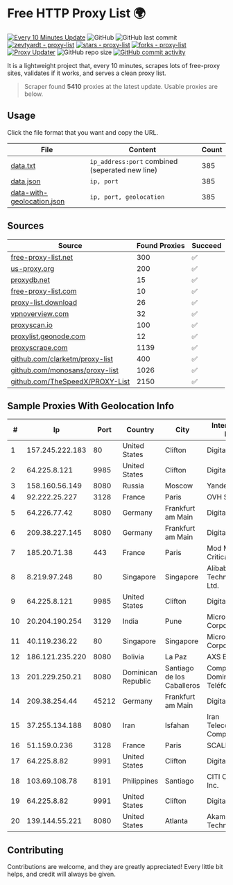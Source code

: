 
# Free HTTP Proxy List 🌍

[![Every 10 Minutes Update](https://github.com/mertguvencli/http-proxy-list/actions/workflows/main.yml/badge.svg?branch=main)](https://github.com/mertguvencli/http-proxy-list/actions/workflows/main.yml)
![GitHub](https://img.shields.io/github/license/mertguvencli/http-proxy-list)
![GitHub last commit](https://img.shields.io/github/last-commit/mertguvencli/http-proxy-list)
[![zevtyardt - proxy-list](https://img.shields.io/static/v1?label=zevtyardt&message=proxy-list&color=blue&logo=github)](https://github.com/zevtyardt/proxy-list "Go to GitHub repo")
[![stars - proxy-list](https://img.shields.io/github/stars/zevtyardt/proxy-list?style=social)](https://github.com/zevtyardt/proxy-list)
[![forks - proxy-list](https://img.shields.io/github/forks/zevtyardt/proxy-list?style=social)](https://github.com/zevtyardt/proxy-list)
[![Proxy Updater](https://github.com/zevtyardt/proxy-list/workflows/Proxy%20Updater/badge.svg)](https://github.com/zevtyardt/proxy-list/actions?query=workflow:"Proxy+Updater")
![GitHub repo size](https://img.shields.io/github/repo-size/zevtyardt/proxy-list)
[![GitHub commit activity](https://img.shields.io/github/commit-activity/m/zevtyardt/proxy-list?logo=commits)](https://github.com/zevtyardt/proxy-list/commits/main)

It is a lightweight project that, every 10 minutes, scrapes lots of free-proxy sites, validates if it works, and serves a clean proxy list.

> Scraper found **5410** proxies at the latest update. Usable proxies are below.

## Usage

Click the file format that you want and copy the URL.

|File|Content|Count|
|----|-------|-----|
|[data.txt](https://raw.githubusercontent.com/mertguvencli/http-proxy-list/main/proxy-list/data.txt)|`ip_address:port` combined (seperated new line)|385|
|[data.json](https://raw.githubusercontent.com/mertguvencli/http-proxy-list/main/proxy-list/data.json)|`ip, port`|385|
|[data-with-geolocation.json](https://raw.githubusercontent.com/mertguvencli/http-proxy-list/main/proxy-list/data-with-geolocation.json)|`ip, port, geolocation`|385|

## Sources

|Source|Found Proxies|Succeed|
|------|-------------|-------|
|[free-proxy-list.net](https://free-proxy-list.net)|300|✅|
|[us-proxy.org](https://www.us-proxy.org)|200|✅|
|[proxydb.net](http://proxydb.net)|15|✅|
|[free-proxy-list.com](https://free-proxy-list.com/?page=&port=&type%5B%5D=http&type%5B%5D=https&up_time=0&search=Search)|10|✅|
|[proxy-list.download](https://www.proxy-list.download/HTTP)|26|✅|
|[vpnoverview.com](https://vpnoverview.com/privacy/anonymous-browsing/free-proxy-servers)|32|✅|
|[proxyscan.io](https://www.proxyscan.io)|100|✅|
|[proxylist.geonode.com](https://proxylist.geonode.com/api/proxy-list?limit=300&page=1&sort_by=lastChecked&sort_type=desc&protocols=http,https)|12|✅|
|[proxyscrape.com](https://api.proxyscrape.com/v2/?request=displayproxies&protocol=http&timeout=10000&country=all&ssl=all&anonymity=all)|1139|✅|
|[github.com/clarketm/proxy-list](https://raw.githubusercontent.com/clarketm/proxy-list/master/proxy-list-raw.txt)|400|✅|
|[github.com/monosans/proxy-list](https://raw.githubusercontent.com/monosans/proxy-list/main/proxies/http.txt)|1026|✅|
|[github.com/TheSpeedX/PROXY-List](https://raw.githubusercontent.com/TheSpeedX/PROXY-List/master/http.txt)|2150|✅|


## Sample Proxies With Geolocation Info

|#|Ip|Port|Country|City|Internet Service Provider|
|-|--|----|-------|----|-------------------------|
|1|157.245.222.183|80|United States|Clifton|DigitalOcean, LLC|
|2|64.225.8.121|9985|United States|Clifton|DigitalOcean, LLC|
|3|158.160.56.149|8080|Russia|Moscow|Yandex.Cloud LLC|
|4|92.222.25.227|3128|France|Paris|OVH SAS|
|5|64.226.77.42|8080|Germany|Frankfurt am Main|DigitalOcean, LLC|
|6|209.38.227.145|8080|Germany|Frankfurt am Main|DigitalOcean, LLC|
|7|185.20.71.38|443|France|Paris|Mod Mission Critical LLC|
|8|8.219.97.248|80|Singapore|Singapore|Alibaba (US) Technology Co., Ltd.|
|9|64.225.8.121|9985|United States|Clifton|DigitalOcean, LLC|
|10|20.204.190.254|3129|India|Pune|Microsoft Corporation|
|11|40.119.236.22|80|Singapore|Singapore|Microsoft Corporation|
|12|186.121.235.220|8080|Bolivia|La Paz|AXS Bolivia S. A.|
|13|201.229.250.21|8080|Dominican Republic|Santiago de los Caballeros|Compañía Dominicana de Teléfonos S. A.|
|14|209.38.254.44|45212|Germany|Frankfurt am Main|DigitalOcean, LLC|
|15|37.255.134.188|8080|Iran|Isfahan|Iran Telecommunication Company PJS|
|16|51.159.0.236|3128|France|Paris|SCALEWAY|
|17|64.225.8.82|9991|United States|Clifton|DigitalOcean, LLC|
|18|103.69.108.78|8191|Philippines|Santiago|CITI Cableworld Inc.|
|19|64.225.8.82|9991|United States|Clifton|DigitalOcean, LLC|
|20|139.144.55.221|8080|United States|Atlanta|Akamai Technologies, Inc.|



## Contributing

Contributions are welcome, and they are greatly appreciated! Every
little bit helps, and credit will always be given.

